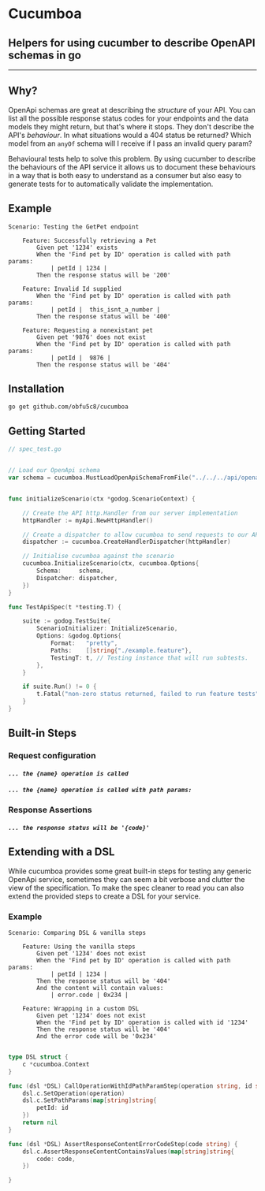 # Cucumboa
## Helpers for using cucumber to describe OpenAPI schemas in go

---


## Why?

OpenApi schemas are great at describing the _structure_ of your API. You can list all the possible
response status codes for your endpoints and the data models they might return, but that's where
it stops. They don't describe the API's _behaviour_. In what situations would a 404 status be returned? Which model from an `anyOf` schema will I receive if I pass an invalid query param?

Behavioural tests help to solve this problem. By using cucumber to describe the behaviours of the API
service it allows us to document these behaviours in a way that is both easy to understand as a consumer
but also easy to generate tests for to automatically validate the implementation.


## Example

```gherkin
Scenario: Testing the GetPet endpoint

    Feature: Successfully retrieving a Pet
        Given pet '1234' exists
        When the 'Find pet by ID' operation is called with path params:
            | petId | 1234 |
        Then the response status will be '200'

    Feature: Invalid Id supplied
        When the 'Find pet by ID' operation is called with path params:
            | petId |  this_isnt_a_number |
        Then the response status will be '400'

    Feature: Requesting a nonexistant pet
        Given pet '9876' does not exist
        When the 'Find pet by ID' operation is called with path params:
            | petId |  9876 |
        Then the response status will be '404'

```

## Installation
`go get github.com/obfu5c8/cucumboa`

## Getting Started
```go
// spec_test.go


// Load our OpenApi schema
var schema = cucumboa.MustLoadOpenApiSchemaFromFile("../../../api/openapi.yml")


func initializeScenario(ctx *godog.ScenarioContext) {

	// Create the API http.Handler from our server implementation
	httpHandler := myApi.NewHttpHandler()

	// Create a dispatcher to allow cucumboa to send requests to our API
	dispatcher := cucumboa.CreateHandlerDispatcher(httpHandler)

	// Initialise cucumboa against the scenario
	cucumboa.InitializeScenario(ctx, cucumboa.Options{
		Schema:     schema,
		Dispatcher: dispatcher,
	})
}

func TestApiSpec(t *testing.T) {

	suite := godog.TestSuite{
		ScenarioInitializer: InitializeScenario,
		Options: &godog.Options{
			Format:   "pretty",
			Paths:    []string{"./example.feature"},
			TestingT: t, // Testing instance that will run subtests.
		},
	}

	if suite.Run() != 0 {
		t.Fatal("non-zero status returned, failed to run feature tests")
	}
}

```



## Built-in Steps

### Request configuration

#### _`... the {name} operation is called`_

#### _`... the {name} operation is called with path params:`_

### Response Assertions

#### _`... the response status will be '{code}'`_



## Extending with a DSL
While cucumboa provides some great built-in steps for testing any generic OpenApi service, sometimes they can seem a bit verbose and clutter the view of the specification.
To make the spec cleaner to read you can also extend the provided steps to create a DSL for your service.

### Example
```gherkin
Scenario: Comparing DSL & vanilla steps
    
    Feature: Using the vanilla steps
        Given pet '1234' does not exist
        When the 'Find pet by ID' operation is called with path params:
            | petId | 1234 |
        Then the response status will be '404'
        And the content will contain values:
            | error.code | 0x234 |

    Feature: Wrapping in a custom DSL
        Given pet '1234' does not exist
        When the 'Find pet by ID' operation is called with id '1234'
        Then the response status will be '404'
        And the error code will be '0x234'
```

```go

type DSL struct {
    c *cucumboa.Context
}

func (dsl *DSL) CallOperationWithIdPathParamStep(operation string, id string) error {
    dsl.c.SetOperation(operation)
    dsl.c.SetPathParams(map[string]string{
        petId: id
    })
    return nil
}

func (dsl *DSL) AssertResponseContentErrorCodeStep(code string) {
    dsl.c.AssertResponseContentContainsValues(map[string]string{
        code: code,
    })

}
```
